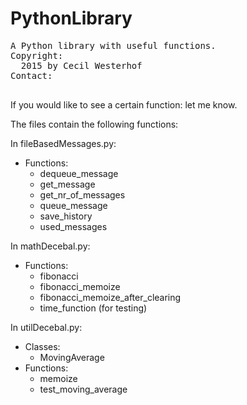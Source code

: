 # PythonLibrary

<pre>
A Python library with useful functions.
Copyright:
  2015 by Cecil Westerhof
Contact:
  <python@decebal.nl>
</pre>
If you would like to see a certain function: let me know.

The files contain the following functions:

In fileBasedMessages.py:
- Functions:
  - dequeue_message
  - get_message
  - get_nr_of_messages
  - queue_message
  - save_history
  - used_messages

In mathDecebal.py:
- Functions:
  - fibonacci
  - fibonacci_memoize
  - fibonacci_memoize_after_clearing
  - time_function (for testing)


In utilDecebal.py:
- Classes:
  - MovingAverage
- Functions:
  - memoize
  - test_moving_average
